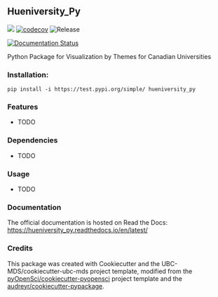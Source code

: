 ## Hueniversity_Py 

![](https://github.com/vermashivam679/hueniversity_py/workflows/build/badge.svg) [![codecov](https://codecov.io/gh/vermashivam679/hueniversity_py/branch/master/graph/badge.svg)](https://codecov.io/gh/vermashivam679/hueniversity_py) ![Release](https://github.com/vermashivam679/hueniversity_py/workflows/Release/badge.svg)

[![Documentation Status](https://readthedocs.org/projects/hueniversity_py/badge/?version=latest)](https://hueniversity_py.readthedocs.io/en/latest/?badge=latest)

Python Package for Visualization by Themes for Canadian Universities

### Installation:

```
pip install -i https://test.pypi.org/simple/ hueniversity_py
```

### Features
- TODO

### Dependencies

- TODO

### Usage

- TODO

### Documentation
The official documentation is hosted on Read the Docs: <https://hueniversity_py.readthedocs.io/en/latest/>

### Credits
This package was created with Cookiecutter and the UBC-MDS/cookiecutter-ubc-mds project template, modified from the [pyOpenSci/cookiecutter-pyopensci](https://github.com/pyOpenSci/cookiecutter-pyopensci) project template and the [audreyr/cookiecutter-pypackage](https://github.com/audreyr/cookiecutter-pypackage).
